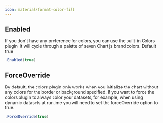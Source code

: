 ```yaml
---
icon: material/format-color-fill
---
```


## Enabled
If you don't have any preference for colors, you can use the built-in Colors plugin.
            It will cycle through a palette of seven Chart.js brand colors. Default true
```csharp
.Enabled(true)
```

## ForceOverride
By default, the colors plugin only works when you initialize the chart without any colors for the border or background specified.
            If you want to force the colors plugin to always color your datasets, for example,
            when using dynamic datasets at runtime you will need to set the forceOverride option to true.
```csharp
.ForceOverride(true)
```

